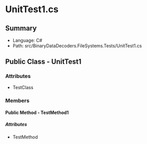 ﻿# UnitTest1.cs

## Summary

* Language: C#
* Path: src/BinaryDataDecoders.FileSystems.Tests/UnitTest1.cs

## Public Class - UnitTest1

### Attributes

 - TestClass

### Members

#### Public Method - TestMethod1

##### Attributes

 - TestMethod


